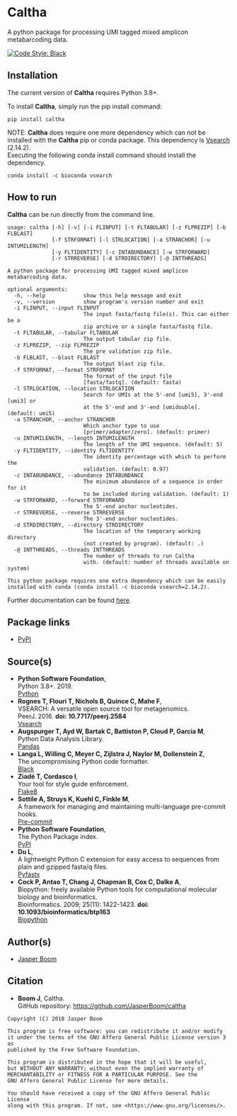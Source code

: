 # Caltha
A python package for processing UMI tagged mixed amplicon metabarcoding data.

[![Code Style: Black](https://img.shields.io/badge/code%20style-black-000000.svg)](https://github.com/psf/black)

## Installation
The current version of __Caltha__ requires Python 3.8+.

To install __Caltha__, simply run the pip install command:
```
pip install caltha
```

NOTE: __Caltha__ does require one more dependency which can not be installed
with the __Caltha__ pip or conda package. This dependency is
[Vsearch](https://github.com/torognes/vsearch) (2.14.2).  
Executing the following conda install command should install the dependency.
```
conda install -c bioconda vsearch
```

## How to run
__Caltha__ can be run directly from the command line.
```
usage: caltha [-h] [-v] [-i FLINPUT] [-t FLTABULAR] [-z FLPREZIP] [-b FLBLAST]
              [-f STRFORMAT] [-l STRLOCATION] [-a STRANCHOR] [-u INTUMILENGTH]
              [-y FLTIDENTITY] [-c INTABUNDANCE] [-w STRFORWARD]
              [-r STRREVERSE] [-d STRDIRECTORY] [-@ INTTHREADS]

A python package for processing UMI tagged mixed amplicon metabarcoding data.

optional arguments:
  -h, --help            show this help message and exit
  -v, --version         show program's version number and exit
  -i FLINPUT, --input FLINPUT
                        The input fasta/fastq file(s). This can either be a
                        zip archive or a single fasta/fastq file.
  -t FLTABULAR, --tabular FLTABULAR
                        The output tabular zip file.
  -z FLPREZIP, --zip FLPREZIP
                        The pre validation zip file.
  -b FLBLAST, --blast FLBLAST
                        The output blast zip file.
  -f STRFORMAT, --format STRFORMAT
                        The format of the input file
                        [fasta/fastq]. (default: fasta)
  -l STRLOCATION, --location STRLOCATION
                        Search for UMIs at the 5'-end [umi5], 3'-end [umi3] or 
                        at the 5'-end and 3'-end [umidouble]. (default: umi5)
  -a STRANCHOR, --anchor STRANCHOR
                        Which anchor type to use
                        [primer/adapter/zero]. (default: primer)
  -u INTUMILENGTH, --length INTUMILENGTH
                        The length of the UMI sequence. (default: 5)
  -y FLTIDENTITY, --identity FLTIDENTITY
                        The identity percentage with which to perform the
                        validation. (default: 0.97)
  -c INTABUNDANCE, --abundance INTABUNDANCE
                        The minimum abundance of a sequence in order for it
                        to be included during validation. (default: 1)
  -w STRFORWARD, --forward STRFORWARD
                        The 5'-end anchor nucleotides.
  -r STRREVERSE, --reverse STRREVERSE
                        The 3'-end anchor nucleotides.
  -d STRDIRECTORY, --directory STRDIRECTORY
                        The location of the temporary working directory
                        (not created by program). (default: .)
  -@ INTTHREADS, --threads INTTHREADS
                        The number of threads to run Caltha
                        with. (default: number of threads available on system)

This python package requires one extra dependency which can be easily
installed with conda (conda install -c bioconda vsearch=2.14.2).
```

Further documentation can be found [here](https://jasperboom.github.io/caltha/).

## Package links
* [PyPI](https://pypi.org/project/caltha/)

## Source(s)
* __Python Software Foundation__,  
  Python 3.8+. 2019.  
  [Python](https://www.python.org/)
* __Rognes T, Flouri T, Nichols B, Quince C, Mahe F__,  
  VSEARCH: A versatile open source tool for metagenomics.  
  PeerJ. 2016. __doi: 10.7717/peerj.2584__  
  [Vsearch](https://github.com/torognes/vsearch)
* __Augspurger T, Ayd W, Bartak C, Battiston P, Cloud P, Garcia M__,  
  Python Data Analysis Library.  
  [Pandas](https://pandas.pydata.org/)
* __Langa L, Willing C, Meyer C, Zijlstra J, Naylor M, Dollenstein Z__,  
  The uncompromising Python code formatter.  
  [Black](https://black.readthedocs.io/en/stable/)
* __Ziadé T, Cordasco I__,  
  Your tool for style guide enforcement.  
  [Flake8](http://flake8.pycqa.org/en/latest/index.html)
* __Sottile A, Struys K, Kuehl C, Finkle M__,  
  A framework for managing and maintaining multi-language pre-commit hooks.  
  [Pre-commit](https://pre-commit.com/)
* __Python Software Foundation__,  
  The Python Package index.  
  [PyPI](https://pypi.org/)
* __Du L__,  
  A lightweight Python C extension for easy access to sequences from plain and
  gzipped fasta/q files.  
  [Pyfastx](https://pyfastx.readthedocs.io/en/latest/)
* __Cock P, Antao T, Chang J, Chapman B, Cox C, Dalke A__,  
  Biopython: freely available Python tools for computational molecular biology
  and bioinformatics.  
  Bioinformatics. 2009; 25(11): 1422-1423. __doi: 10.1093/bioinformatics/btp163__  
  [Biopython](https://biopython.org/)

## Author(s)
* [Jasper Boom](https://github.com/JasperBoom)

## Citation
* __Boom J__, Caltha.  
  GitHub repository: https://github.com/JasperBoom/caltha

```
Copyright (C) 2018 Jasper Boom

This program is free software: you can redistribute it and/or modify
it under the terms of the GNU Affero General Public License version 3 as
published by the Free Software Foundation.

This program is distributed in the hope that it will be useful,
but WITHOUT ANY WARRANTY; without even the implied warranty of
MERCHANTABILITY or FITNESS FOR A PARTICULAR PURPOSE. See the
GNU Affero General Public License for more details.

You should have received a copy of the GNU Affero General Public License
along with this program. If not, see <https://www.gnu.org/licenses/>.
```
